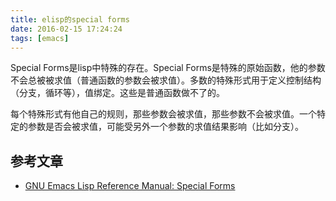 ```yaml
---
title: elisp的special forms
date: 2016-02-15 17:24:24
tags: [emacs]
---
```


Special Forms是lisp中特殊的存在。Special Forms是特殊的原始函数，他的参数不会总被被求值（普通函数的参数会被求值）。多数的特殊形式用于定义控制结构（分支，循环等），值绑定。这些是普通函数做不了的。

每个特殊形式有他自己的规则，那些参数会被求值，那些参数不会被求值。一个特定的参数是否会被求值，可能受另外一个参数的求值结果影响（比如分支）。



## 参考文章
- [GNU Emacs Lisp Reference Manual: Special Forms](http://www.gnu.org/software/emacs/manual/html_node/elisp/Special-Forms.html)
